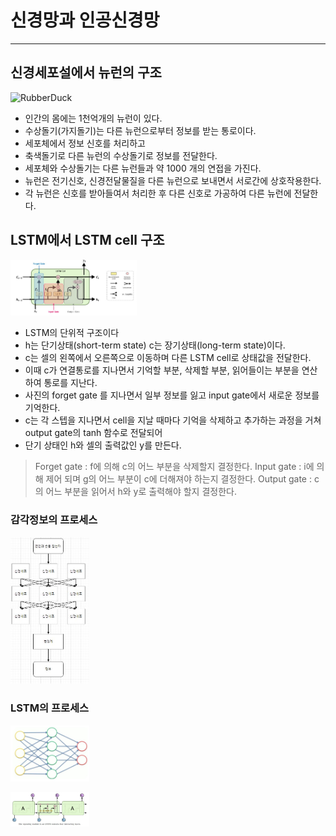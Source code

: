 신경망과 인공신경망
====================
-------------------------


신경세포설에서 뉴런의 구조
-----------------
<img src="http://img.hani.co.kr/imgdb/resize/2016/0809/00503285_20160809.JPG?raw=true" width="25%" height="30%" title="px(픽셀) 크기 설정" alt="RubberDuck"></img>

- 인간의 몸에는 1천억개의 뉴런이 있다.
- 수상돌기(가지돌기)는 다른 뉴런으로부터 정보를 받는 통로이다.
- 세포체에서 정보 신호를 처리하고
- 축색돌기로 다른 뉴런의 수상돌기로 정보를 전달한다.
- 세포체와 수상돌기는 다른 뉴런들과 약 1000 개의 연접을 가진다.
- 뉴런은 전기신호, 신경전달물질을 다른 뉴런으로 보내면서 서로간에 상호작용한다.
- 각 뉴런은 신호를 받아들여서 처리한 후 다른 신호로 가공하여 다른 뉴런에 전달한다.

LSTM에서 LSTM cell 구조
--------------------------------
<img src="https://github.com/joohyoungkim19940805/imgRepository/blob/91d7065813b8b34fd8b9d3e2e5fb6e8c49b5c8cb/2222.JPG?raw=true" width="40%" height="30%" title="px(픽셀) 크기 설정" alt="RubberDuck"></img>

- LSTM의 단위적 구조이다
- h는 단기상태(short-term state) c는 장기상태(long-term state)이다.
- c는 셀의 왼쪽에서 오른쪽으로 이동하며 다른 LSTM cell로 상태값을 전달한다.
- 이때 c가 연결통로를 지나면서 기억할 부분, 삭제할 부분, 읽어들이는 부분을 연산하여 통로를 지난다.
- 사진의 forget gate 를 지나면서 일부 정보를 잃고 input gate에서 새로운 정보를 기억한다.
- c는 각 스텝을 지나면서 cell을 지날 때마다 기억을 삭제하고 추가하는 과정을 거쳐 output gate의 tanh 함수로 전달되어
- 단기 상태인 h와 셀의 출력값인 y를 만든다.

> Forget gate : f에 의해 c의 어느 부분을 삭제할지 결정한다.
> Input gate : i에 의해 제어 되며 g의 어느 부분이 c에 더해져야 하는지 결정한다.
> Output gate : c의 어느 부분을 읽어서 h와 y로 출력해야 할지 결정한다.


### 감각정보의 프로세스

<img src="https://github.com/joohyoungkim19940805/imgRepository/blob/92a4815313338d98ed9285c139f1f76532cbd6e6/%EC%BA%A1%EC%B2%98.JPG?raw=true?raw=true" width="25%" height="30%" title="px(픽셀) 크기 설정" alt="RubberDuck"></img>


### LSTM의 프로세스

<img src="https://github.com/joohyoungkim19940805/imgRepository/blob/e974fef1859382f53a53a69040c213811baa847e/1111.JPG?raw=true" width="25%" height="30%" title="px(픽셀) 크기 설정" alt="RubberDuck"></img>

<img src="https://github.com/joohyoungkim19940805/imgRepository/blob/85d696cf1da5409e7d5e09c0328eec7481d07be7/12345.JPG?raw=true" width="25%" height="30%" title="px(픽셀) 크기 설정" alt="RubberDuck"></img>





